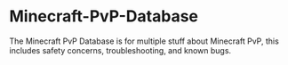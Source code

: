 # Minecraft-PvP-Database
The Minecraft PvP Database is for multiple stuff about Minecraft PvP, this includes safety concerns, troubleshooting, and known bugs.
